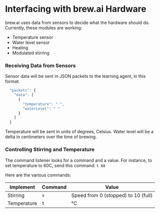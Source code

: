 # Interfacing with brew.ai Hardware

brew.ai uses data from sensors to decide what the hardware should do. Currently, these
modules are working:

  - Temperature sensor
  - Water level sensor
  - Heating
  - Modulated stirring

### Receiving Data from Sensors
Sensor data will be sent in JSON packets to the learning agent, in this format:
```javascript
  "packets": {
    "data": [
      {
        "temperature": " ",
        "waterLevel": " "
      }
    ]
  }
```
Temperature will be sent in units of degrees, Celsius. Water level will be a delta in centimeters
over the time of brewing.

### Controlling Stirring and Temperature
The command listener looks for a command and a value.
For instance, to set temperature to 60C, send this command:
` t 60 `

Here are the various commands:

| Implement     | Command  | Value                                  |
| ------------- | -------- | -------------------------------------- |
| Stirring      | `s`      | Speed from 0 (stopped) to 10 (full)    |
| Temperature   | `t`      | °C                                     |
